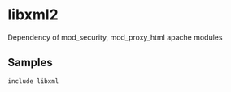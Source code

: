 libxml2
=======

Dependency of mod_security, mod_proxy_html apache modules

Samples
-------
```
include libxml
```

